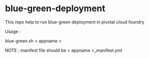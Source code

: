 # blue-green-deployment
This repo help to run blue-green deployment in pivotal cloud foundry

Usage :

blue-green.sh < appname >
  
NOTE : manifest file should be < appname >_manifest.yml 
